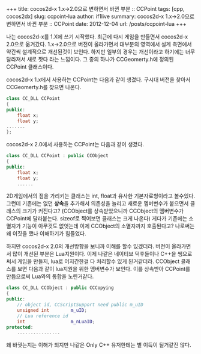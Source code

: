 +++
title: cocos2d-x 1.x->2.0으로 변하면서 바뀐 부분 :: CCPoint
tags: [cpp, cocos2dx]
slug: ccpoint-lua
author: if1live
summary: cocos2d-x 1.x->2.0으로 변하면서 바뀐 부분 :: CCPoint
date: 2012-12-04
url: /posts/ccpoint-lua
+++

나는 cocos2d-x를 1.X에 쓰기 시작했다. 최근에 다시 게임을 만들면서 cocos2d-x 2.0으로 옮겨갔다. 1.x->2.0으로 버전이 올라가면서 대부분의 영역에서 설계 측면에서 약간씩 설계적으로 개선된것이 보인다. 하지만 일부의 경우는 개선이라고 하기에는 너무 달라져서 새로 짯다 라는 느낌이다. 그 중의 하나가 CCGeomerty.h에 정의된 CCPoint 클래스이다. 

cocos2d-x 1.x에서 사용하는 CCPoint는 다음과 같이 생겼다. 구시대 버전을 찾아서 CCGeomerty.h를 찾으면 나온다.

```cpp
class CC_DLL CCPoint
{
public:
	float x;
	float y;
.......
};
```

cocos2d-x 2.0에서 사용하는 CCPoint는 다음과 같이 생겼다.
```cpp
class CC_DLL CCPoint : public CCObject
{
public:
    float x;
    float y;
    ......
```

2D게임에서의 점을 가리키는 클래스는 int, float과 유사한 기본자료형이라고 볼수있다. 그런데 기존에는 없던 **상속**을 추가해서 의존성을 늘리고 새로운 멤버변수가 붙으면서 클래스의 크기가 커진다고? (CCObject를 상속받았으니까 CCObject의 멤버변수가 CCPoint에 달라붙는다. sizeof로 찍어보면 클래스는 크게 나온다) 게다가 기존에는 소멸자가 기능이 아무것도 없엇는데 이제 CCObject의 소멸자까지 호출된다고? 나로써는 왜 이짓을 했나 이해하기가 힘들었다. 

하지만 cocos2d-x 2.0의 개선방향을 보니까 이해를 할수 있겠더라. 버전이 올라가면서 많이 개선된 부분은 Lua지원이다. 이제 나같은 네이티브 덕후들이나 C++을 쌩으로 써서 게임을 만들지, lua로 어지간한걸 다 처리할수 있게 된거같더라. CCObject 클래스를 보면 다음과 같이 lua지원을 위한 멤버변수가 보인다. 이를 상속받아 CCPoint를 만듬으로써 Lua와의 통합을 노린거같다.
```cpp
class CC_DLL CCObject : public CCCopying
{
public:
    // object id, CCScriptSupport need public m_uID
    unsigned int		m_uID;
    // Lua reference id
    int                 m_nLuaID;
protected:
    ................
```

왜 바꿧는지는 이해가 되지만 나같은 Only C++ 유저한테는 별 이득이 될거같진 않다.
